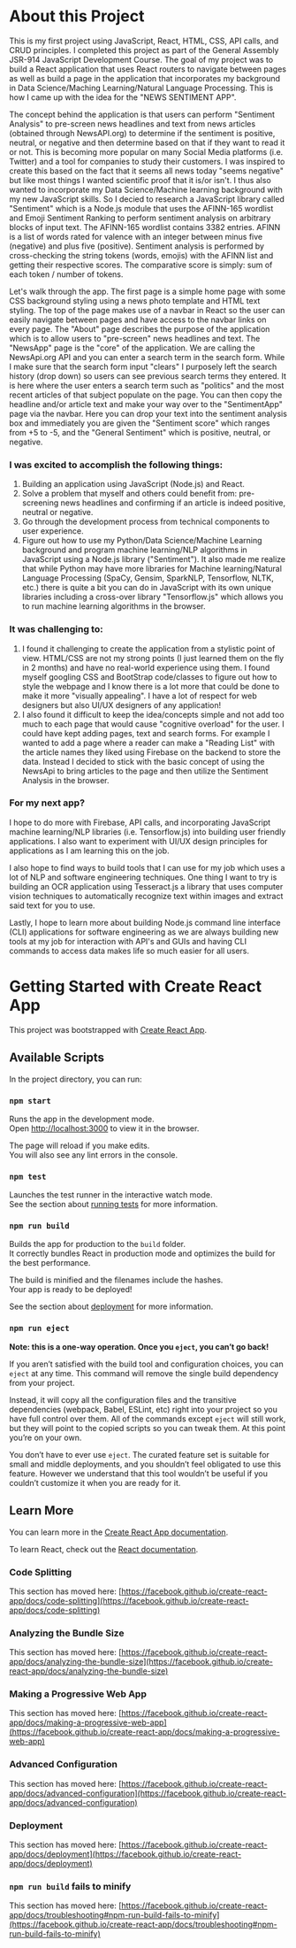 # About this Project

This is my first project using JavaScript, React, HTML, CSS, API calls, and CRUD principles. I completed this project as part of the General Assembly JSR-914 JavaScript Development Course. 
The goal of my project was to build a React application that uses React routers to navigate between pages as well as build a page in the application that incorporates my background in Data Science/Maching Learning/Natural Language Processing. This is how I came up with the idea for the "NEWS SENTIMENT APP". 

The concept behind the application is that users can perform "Sentiment Analysis" to pre-screen news headlines and text from news articles (obtained through NewsAPI.org) to determine if the sentiment is positive, neutral, or negative and then determine based on that if they want to read it or not. This is becoming more popular on many Social Media platforms (i.e. Twitter) and a tool for companies to study their customers. I was inspired to create this based on the fact that it seems all news today "seems negative" but like most things I wanted scientific proof that it is/or isn't. I thus also wanted to incorporate my Data Science/Machine learning background with my new JavaScript skills. So I decied to research a JavaScript library called "Sentiment" which is a Node.js module that uses the AFINN-165 wordlist and Emoji Sentiment Ranking to perform sentiment analysis on arbitrary blocks of input text. The AFINN-165 wordlist contains 3382 entries. AFINN is a list of words rated for valence with an integer between minus five (negative) and plus five (positive). Sentiment analysis is performed by cross-checking the string tokens (words, emojis) with the AFINN list and getting their respective scores. The comparative score is simply: sum of each token / number of tokens. 

Let's walk through the app. The first page is a simple home page with some CSS background styling using a news photo template and HTML text styling. The top of the page makes use of a navbar in React so the user can easily navigate between pages and have access to the navbar links on every page. The "About" page describes the purpose of the application which is to allow users to "pre-screen" news headlines and text. The "NewsApp" page is the "core" of the application. We are calling the NewsApi.org API and you can enter a search term in the search form. While I make sure that the search form input "clears" I purposely left the search history (drop down) so users can see previous search terms they entered. It is here where the user enters a search term such as "politics" and the most recent articles of that subject populate on the page. You can then copy the headline and/or article text and make your way over to the "SentimentApp" page via the navbar. Here you can drop your text into the sentiment analysis box and immediately you are given the "Sentiment score" which ranges from +5 to -5, and the "General Sentiment" which is positive, neutral, or negative.

### I was excited to accomplish the following things:

1. Building an application using JavaScript (Node.js) and React.
2. Solve a problem that myself and others could benefit from: pre-screening news headlines and confirming if an article is indeed positive, neutral or negative.
3. Go through the development process from technical components to user experience. 
4. Figure out how to use my Python/Data Science/Machine Learning background and program machine learning/NLP algorithms in JavaScript using a Node.js library ("Sentiment"). It also made me realize that while Python may have more libraries for Machine learning/Natural Language Processing (SpaCy, Gensim, SparkNLP, Tensorflow, NLTK, etc.) there is quite a bit you can do in JavaScript with its own unique libraries including a cross-over library "Tensorflow.js" which allows you to run machine learning algorithms in the browser.

### It was challenging to:
1. I found it challenging to create the application from a stylistic point of view. HTML/CSS are not my strong points (I just learned them on the fly in 2 months) and have no real-world experience using them. I found myself googling CSS and BootStrap code/classes to figure out how to style the webpage and I know there is a lot more that could be done to make it more "visually appealing". I have a lot of respect for web designers but also UI/UX designers of any application!
2. I also found it difficult to keep the idea/concepts simple and not add too much to each page that would cause "cognitive overload" for the user. I could have kept adding pages, text and search forms. For example I wanted to add a page where a reader can make a "Reading List" with the article names they liked using Firebase on the backend to store the data. Instead I decided to stick with the basic concept of using the NewsApi to bring articles to the page and then utilize the Sentiment Analysis in the browser. 

### For my next app?
I hope to do more with Firebase, API calls, and incorporating JavaScript machine learning/NLP libraries (i.e. Tensorflow.js) into building user friendly applications. I also want to experiment with UI/UX design principles for applications as I am learning this on the job.

I also hope to find ways to build tools that I can use for my job which uses a lot of NLP and software engineering techniques. One thing I want to try is building an OCR application using Tesseract.js a library that uses computer vision techniques to automatically recognize text within images and extract said text for you to use. 

Lastly, I hope to learn more about building Node.js command line interface (CLI) applications for software engineering as we are always building new tools at my job for interaction with API's and GUIs and having CLI commands to access data makes life so much easier for all users.





# Getting Started with Create React App

This project was bootstrapped with [Create React App](https://github.com/facebook/create-react-app).

## Available Scripts

In the project directory, you can run:

### `npm start`

Runs the app in the development mode.\
Open [http://localhost:3000](http://localhost:3000) to view it in the browser.

The page will reload if you make edits.\
You will also see any lint errors in the console.

### `npm test`

Launches the test runner in the interactive watch mode.\
See the section about [running tests](https://facebook.github.io/create-react-app/docs/running-tests) for more information.

### `npm run build`

Builds the app for production to the `build` folder.\
It correctly bundles React in production mode and optimizes the build for the best performance.

The build is minified and the filenames include the hashes.\
Your app is ready to be deployed!

See the section about [deployment](https://facebook.github.io/create-react-app/docs/deployment) for more information.

### `npm run eject`

**Note: this is a one-way operation. Once you `eject`, you can’t go back!**

If you aren’t satisfied with the build tool and configuration choices, you can `eject` at any time. This command will remove the single build dependency from your project.

Instead, it will copy all the configuration files and the transitive dependencies (webpack, Babel, ESLint, etc) right into your project so you have full control over them. All of the commands except `eject` will still work, but they will point to the copied scripts so you can tweak them. At this point you’re on your own.

You don’t have to ever use `eject`. The curated feature set is suitable for small and middle deployments, and you shouldn’t feel obligated to use this feature. However we understand that this tool wouldn’t be useful if you couldn’t customize it when you are ready for it.

## Learn More

You can learn more in the [Create React App documentation](https://facebook.github.io/create-react-app/docs/getting-started).

To learn React, check out the [React documentation](https://reactjs.org/).

### Code Splitting

This section has moved here: [https://facebook.github.io/create-react-app/docs/code-splitting](https://facebook.github.io/create-react-app/docs/code-splitting)

### Analyzing the Bundle Size

This section has moved here: [https://facebook.github.io/create-react-app/docs/analyzing-the-bundle-size](https://facebook.github.io/create-react-app/docs/analyzing-the-bundle-size)

### Making a Progressive Web App

This section has moved here: [https://facebook.github.io/create-react-app/docs/making-a-progressive-web-app](https://facebook.github.io/create-react-app/docs/making-a-progressive-web-app)

### Advanced Configuration

This section has moved here: [https://facebook.github.io/create-react-app/docs/advanced-configuration](https://facebook.github.io/create-react-app/docs/advanced-configuration)

### Deployment

This section has moved here: [https://facebook.github.io/create-react-app/docs/deployment](https://facebook.github.io/create-react-app/docs/deployment)

### `npm run build` fails to minify

This section has moved here: [https://facebook.github.io/create-react-app/docs/troubleshooting#npm-run-build-fails-to-minify](https://facebook.github.io/create-react-app/docs/troubleshooting#npm-run-build-fails-to-minify)
